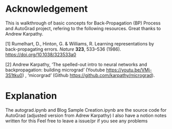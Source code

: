 # Acknowledgement

This is walkthrough of basic concepts for Back-Propagation (BP) Process and AutoGrad project, refering to the following resources. Great thanks to Andrew Karpathy. 

[1] Rumelhart, D., Hinton, G. & Williams, R. Learning representations by back-propagating errors. *Nature* **323**, 533–536 (1986). https://doi.org/10.1038/323533a0

[2] Andrew Karpathy, 
‘The spelled-out intro to neural networks and backpropagation: building micrograd’ (Youtube https://youtu.be/VMj-3S1tku0) , 
‘micorgrad’ (Github https://github.com/karpathy/micrograd). 

# Explanation
The autograd.ipynb and Blog Sample Creation.ipynb are the source code for AutoGrad (adjusted version from Adrew Karpathy)
I also have a notion notes written for this
Feel free to leave a issue/pr if you see any problems
